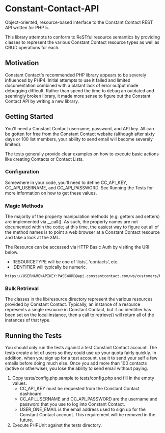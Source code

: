 Constant-Contact-API
====================

Object-oriented, resource-based interface to the Constant Contact REST API written for PHP 5.

This library attempts to conform to ReSTful resource semantics by providing classes to represent the various Constant Contact resource types as well as CRUD operations for each.

Motivation
----------
Constant Contact's recommended PHP library appears to be severely influenced by PHP4. Initial attempts to use it failed and limited documentation combined with a blatant lack of error output made debugging difficult. Rather than spend the time to debug an outdated and seemingly broken library, it made more sense to figure out the Constant Contact API by writing a new library.

Getting Started
---------------

You'll need a Constant Contact username, password, and API key. All can be gotten for free from the Constant Contact website (although after sixty days or 100 list members, your ability to send email will become severely limited).

The tests generally provide clear examples on how to execute basic actions like creating Contacts or Contact Lists.

### Configuration
Somewhere in your code, you'll need to define CC_API_KEY, CC_API_USERNAME, and CC_API_PASSWORD. See Running the Tests for more information on how to get these values.

### Magic Methods
The majority of the property manipulation methods (e.g. getters and setters) are implemented via __call(). As such, the property names are not documented within the code; at this time, the easiest way to figure out all of the method names is to point a web browser at a Constant Contact resource and take a look at the XML.

The Resource can be accessed via HTTP Basic Auth by visiting the URI below.
- RESOURCETYPE will be one of 'lists', 'contacts', etc.
- IDENTIFIER will typically be numeric.

```
https://USERNAME%APIKEY:PASSWORD@api.constantcontact.com/ws/customers/USERNAME/RESOURCETYPE/IDENTIFIER
```

### Bulk Retrieval
The classes in the lib/resource directory represent the various resources provided by Constant Contact. Typically, an instance of a resource represents a single resource in Constant Contact, but if no identifier has been set on the local instance, then a call to retrieve() will return all of the instances of that type.

Running the Tests
-----------------

You should only run the tests against a test Constant Contact account. The tests create a lot of users so they could use up your quota fairly quickly. In addition, when you sign up for a test account, use it to send your self a few emails before doing much else. Once you add more than 100 contacts (active or otherwise), you lose the ability to send email without paying.

1. Copy tests/config.php.sample to tests/config.php and fill in the empty values.
	- CC_API_KEY must be requested from the Constant Contact dashboard.
	- CC_API_USERNAME and CC_API_PASSWORD are the username and password that you use to log into Constant Contact.
	- USER_ONE_EMAIL is the email address used to sign up for the Constant Contact account.  This requirement will be removed in the future.
2. Execute PHPUnit against the tests directory.
